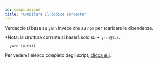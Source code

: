 ```yaml
---
id: compilazione
title: "Compilare il codice sorgente"
---
```

Verdaccio si basa su `yarn` invece che su `npm` per scaricare le dipendenze.

*Nota: la struttura corrente si baserà solo su `➜ yarn@1.x`.

```bash
  yarn install
```

Per vedere l'elenco completo degli script, [clicca qui](https://github.com/verdaccio/verdaccio/wiki/Build-Source-Code).